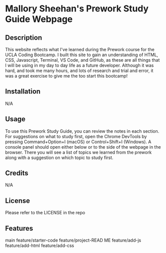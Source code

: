 # Mallory Sheehan's Prework Study Guide Webpage

## Description

This website reflects what I've learned during the Prework course for the UCLA Coding Bootcamp. I built this site to gain an understanding of HTML, CSS, Javascript, Terminal, VS Code, and GitHub, as these are all things that I will be using in my day to day life as a future developer. Although it was hard, and took me many hours, and lots of research and trial and error, it was a great exercise to give me the too start this bootcamp!

## Installation

N/A

## Usage

To use this Prework Study Guide, you can review the notes in each section. For suggestions on what to study first, open the Chrome DevTools by pressing Command+Option+I (macOS) or Control+Shift+I (Windows). A console panel should open either below or to the side of the webpage in the browser. There you will see a list of topics we learned from the prework along with a suggestion on which topic to study first.

## Credits

N/A

## License

Please refer to the LICENSE in the repo

## Features

main
feature/starter-code
feature/project-READ ME
feature/add-js
feature/add-html
feature/add-css

